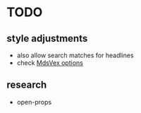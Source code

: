 # TODO

## style adjustments

- also allow search matches for headlines
- check [MdsVex options](https://mdsvex.pngwn.io/docs/#options)

## research

- open-props
